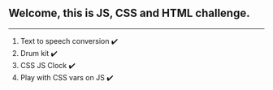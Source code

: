 ## Welcome, this is JS, CSS and HTML challenge.

_______________________________________________

1. Text to speech conversion :heavy_check_mark:
2. Drum kit :heavy_check_mark:
3. CSS JS Clock :heavy_check_mark:
4. Play with CSS vars on JS :heavy_check_mark:
